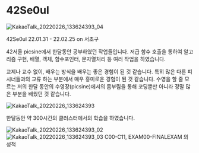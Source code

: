 # 42Se0ul

![KakaoTalk_20220226_133624393_04](https://user-images.githubusercontent.com/37369443/155829158-eb2fe40c-3dee-47d2-8d3e-1cc9c88413a7.jpg)




42Se0ul 22.01.31 - 22.02.25 on 서초구

42서울 picsine에서 한달동안 공부하였던 작업들입니다. 
저급 함수 호출을 통하여 알고리즘 구현, 배열, 객체, 함수포인터, 문자열처리 등 여러 작업을 하였습니다.

교제나 교수 없이, 배우는 방식을 배우는 좋은 경험이 된 것 같습니다. 특히 많은 다른 피시너들과의 교류 하는 부분에서 매우 흥미로운 경험이 된 것 같습니다.
수영을 할 줄 모르는 저의 한달 동안의 수영장(picsine)에서의 몸부림을 통해 코딩뿐만 아니라 정말 많은 부분을 배웠던 것 같습니다.


![KakaoTalk_20220226_133624393](https://user-images.githubusercontent.com/37369443/155928158-cb05a628-f5cf-424f-bf45-1c5a76852595.jpg)

한달동안 약 300시간의 클러스터에서의 학습을 하였습니다. 


![KakaoTalk_20220226_133624393_02](https://user-images.githubusercontent.com/37369443/155928349-f3b48b3f-ad18-4ca0-a90a-0f62ee2980f9.jpg)
![KakaoTalk_20220226_133624393_03](https://user-images.githubusercontent.com/37369443/155928353-dcc36882-a1b4-4f5a-bc03-8c69c745159a.jpg)
C00-C11, EXAM00-FINALEXAM 의 성적

